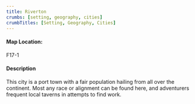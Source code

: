 ```yaml
---
title: Riverton
crumbs: [setting, geography, cities]
crumbTitles: [Setting, Geography, Cities]
---
```


<h4>Map Location:</h4>
F17-1
<h4>Description</h4>
This city is a port town with a fair population hailing from all over the continent. Most any race or alignment can be found here, and adventurers frequent local taverns in attempts to find work.

